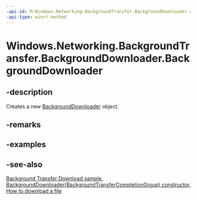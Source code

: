 ```yaml
---
-api-id: M:Windows.Networking.BackgroundTransfer.BackgroundDownloader.#ctor
-api-type: winrt method
---
```


<!-- Method syntax
public BackgroundDownloader()
-->

# Windows.Networking.BackgroundTransfer.BackgroundDownloader.BackgroundDownloader

## -description
Creates a new [BackgroundDownloader](backgrounddownloader.md) object.

## -remarks

## -examples

## -see-also
[Background Transfer Download sample](http://go.microsoft.com/fwlink/p/?linkid=245064), [BackgroundDownloader(BackgroundTransferCompletionGroup) constructor](backgrounddownloader_backgrounddownloader_560098134.md), [How to download a file](http://msdn.microsoft.com/library/f7b1a3a0-87b8-4c85-a2a3-be9ff7f04d53)